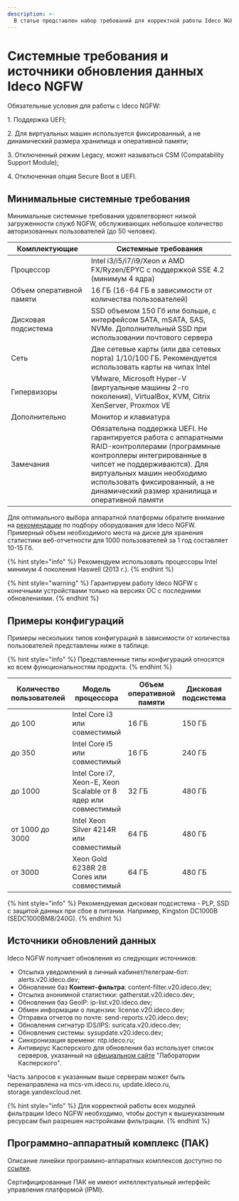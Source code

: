 ```yaml
---
description: >-
  В статье представлен набор требований для корректной работы Ideco NGFW, примеры конфигураций и источники обновлений данных.
---
```


# Системные требования и источники обновления данных Ideco NGFW

Обязательные условия для работы с Ideco NGFW:

1\. Поддержка UEFI;

2\. Для виртуальных машин используется фиксированный, а не динамический размера хранилища и оперативной памяти;

3\. Отключенный режим Legacy, может называться CSM (Compatability Support Module);

4\. Отключенная опция Secure Boot в UEFI.

## Минимальные системные требования

Минимальные системные требования удовлетворяют низкой загруженности служб NGFW, обслуживающих небольшое количество авторизованных пользователей (до 50 человек).

<table><thead><tr><th width="164">Комплектующие</th><th>Системные требования</th></tr></thead><tbody><tr><td>Процессор</td><td>Intel i3/i5/i7/i9/Xeon и AMD FX/Ryzen/EPYC с поддержкой SSE 4.2 (минимум 4 ядра)</td></tr><tr><td>Объем оперативной памяти</td><td>16 ГБ (16-64 ГБ в зависимости от количества пользователей)</td></tr><tr><td>Дисковая подсистема</td><td>SSD объемом 150 Гб или больше, с интерфейсом SATA, mSATA, SAS, NVMe. Дополнительный SSD при использовании почтового сервера</td></tr><tr><td>Сеть</td><td>Две сетевые карты (или два сетевых порта) 1/10/100 ГБ. Рекомендуется использовать карты на чипах Intel</td></tr><tr><td>Гипервизоры</td><td>VMware, Microsoft Hyper-V (виртуальные машины 2-го поколения), VirtualBox, KVM, Citrix XenServer, Proxmox VE</td></tr><tr><td>Дополнительно</td><td>Монитор и клавиатура</td></tr><tr><td>Замечания</td><td>Обязательна поддержка UEFI. Не гарантируется работа с аппаратными RAID-контроллерами (программные контроллеры интегрированные в чипсет не поддерживаются). Для виртуальных машин необходимо использовать фиксированный, а не динамический размер хранилища и оперативной памяти</td></tr></tbody></table>

Для оптимального выбора аппаратной платформы обратите внимание на [рекомендации](/recipes/popular-recipes/choosing-hardware-platform.md) по подбору оборудования для Ideco NGFW. Примерный объем необходимого места на диске для хранения статистики веб-отчетности для 1000 пользователей за 1 год составляет 10-15 Гб.

{% hint style="info" %}
Рекомендуем использовать процессоры Intel минимум 4 поколения Haswell (2013 г.). 
{% endhint %}

{% hint style="warning" %}
Гарантируем работу Ideco NGFW с конечными устройствами только на версиях ОС с последними обновлениями.
{% endhint %}

## Примеры конфигураций

Примеры нескольких типов конфигураций в зависимости от количества пользователей представлены ниже в таблице.

{% hint style="info" %}
Представленные типы конфигураций относятся ко всем функциональностям продукта.
{% endhint %}

<table data-full-width="false"><thead><tr><th width="167">Количество пользователей</th><th width="161">Модель процессора</th><th width="114">Объем оперативной памяти</th><th width="124">Дисковая подсистема</th><th>Сетевые адаптеры</th></tr></thead><tbody><tr><td>до 100</td><td>Intel Core i3 или совместимый</td><td>16 ГБ</td><td>150 ГБ</td><td>2 шт.</td></tr><tr><td>до 350</td><td>Intel Core i5 или совместимый</td><td>16 ГБ</td><td>240 ГБ</td><td>2 шт.</td></tr><tr><td>до 1000</td><td>Intel Core i7, Xeon-E, Xeon Scalable от 8 ядер или совместимый</td><td>32 ГБ</td><td>480 ГБ</td><td>2 шт.</td></tr><tr><td>от 1000 до 3000</td><td>Intel Xeon Silver 4214R или совместимый</td><td>64 ГБ</td><td>480 ГБ</td><td>2 шт.</td></tr><tr><td>от 3000</td><td>Xeon Gold 6238R 28 Cores или совместимый</td><td>64 ГБ</td><td>480 ГБ</td><td>2 шт.</td></tr></tbody></table>

{% hint style="info" %}
Рекомендуемая дисковая подсистема - PLP, SSD с защитой данных при сбое в питании. Например, Kingston DC1000B (SEDC1000BM8/240G).
{% endhint %}

## Источники обновлений данных

Ideco NGFW получает обновления из следующих источников:

* Отсылка уведомлений в личный кабинет/телеграм-бот: alerts.v20.ideco.dev; 
* Обновление баз **Контент-фильтра**: content-filter.v20.ideco.dev;
* Отсылка анонимной статистики: gatherstat.v20.ideco.dev;
* Обновления баз GeoIP: ip-list.v20.ideco.dev;
* Обмен информации о лицензии: license.v20.ideco.dev;
* Отправка отчетов по почте: send-reports.v20.ideco.dev;
* Обновления сигнатур IDS/IPS: suricata.v20.ideco.dev;
* Обновления системы: sysupdate.v20.ideco.dev;
* Синхронизация времени: ntp.ideco.ru;
* Антивирус Касперского для обновления баз использует список серверов, указанный на [официальном сайте](https://support.kaspersky.ru/common/start/6105) "Лаборатории Касперского".

Часть запросов к указанным выше серверам может быть перенаправлена на mcs-vm.ideco.ru, update.ideco.ru, storage.yandexcloud.net.

{% hint style="info" %}
Для корректной работы всех модулей фильтрации Ideco NGFW необходимо, чтобы доступ к вышеуказанным ресурсам был разрешен настройками фильтрации.
{% endhint %}

## Программно-аппаратный комплекс (ПАК)

Описание линейки программно-аппаратных комплексов доступно по [ссылке](https://ideco.ru/apparatnye-resheniya).
 
Сертифицированные ПАК не имеют интеллектуальный интерфейс управления платформой (IPMI).